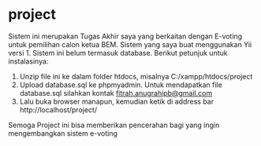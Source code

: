 # project
Sistem ini merupakan Tugas Akhir saya yang berkaitan dengan E-voting untuk pemilihan calon ketua BEM. 
Sistem yang saya buat menggunakan Yii versi 1. Sistem ini belum termasuk database.
Berikut petunjuk untuk instalasinya:
1. Unzip file ini ke dalam folder htdocs, misalnya C:/xampp/htdocs/project
2. Upload database.sql ke phpmyadmin. Untuk mendapatkan file database.sql silahkan kontak fitrah.anugrahipb@gmail.com
3. Lalu buka browser manapun, kemudian ketik di address bar http://localhost/project/

Semoga Project ini bisa memberikan pencerahan bagi yang ingin mengembangkan sistem e-voting



